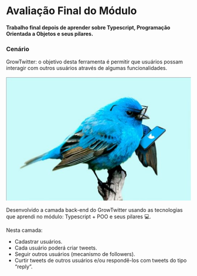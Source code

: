 # Avaliação Final do Módulo

#### Trabalho final depois de aprender sobre Typescript, Programação Orientada a Objetos e seus pilares.

### Cenário
GrowTwitter: o objetivo desta ferramenta é permitir
que usuários possam interagir com outros usuários através de algumas
funcionalidades.

![bird_blue](/assets/twitter_blue.jpg)

Desenvolvido a camada back-end do GrowTwitter usando as tecnologias que aprendi no módulo:
Typescript + POO e seus pilares 💻.

Nesta camada:

 * Cadastrar usuários. 
 * Cada usuário poderá criar tweets.
 * Seguir outros usuários (mecanismo de followers).
 * Curtir tweets de outros usuários e/ou respondê-los com tweets do tipo “reply”.